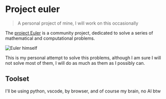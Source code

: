 # Project euler

> A personal project of mine, I will work on this occasionally

The [project Euler](https://www.projecteuler.net) is a community project, dedicated to solve a series of mathematical and computational problems.

![Euler himself](https://media4.giphy.com/media/v1.Y2lkPTc5MGI3NjExbDRuaWpqMHN2cWtzeWdvZDF0OG1zeTR4ejI4ZGNlandhdG5xbmJtayZlcD12MV9pbnRlcm5hbF9naWZfYnlfaWQmY3Q9Zw/8qUjDf9PZlHZ6/giphy.gif)

This is my personal attempt to solve this problems, although I am sure I will not solve most of them, I will do as much as them as I possibly can.

## Toolset

I'll be using python, vscode, by browser, and of course my brain, no AI btw
